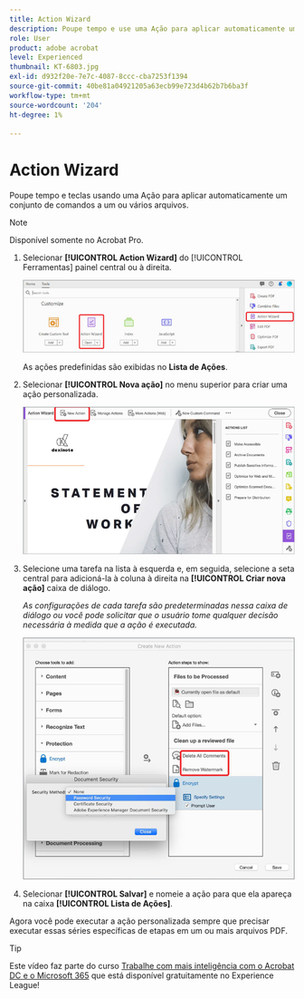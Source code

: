 ```yaml
---
title: Action Wizard
description: Poupe tempo e use uma Ação para aplicar automaticamente um conjunto de comandos a um ou vários arquivos
role: User
product: adobe acrobat
level: Experienced
thumbnail: KT-6803.jpg
exl-id: d932f20e-7e7c-4087-8ccc-cba7253f1394
source-git-commit: 40be81a04921205a63ecb99e723d4b62b7b6ba3f
workflow-type: tm+mt
source-wordcount: '204'
ht-degree: 1%

---
```


# Action Wizard

Poupe tempo e teclas usando uma Ação para aplicar automaticamente um conjunto de comandos a um ou vários arquivos.

>[!NOTE]
>
>Disponível somente no Acrobat Pro.

1. Selecionar **[!UICONTROL Action Wizard]** do [!UICONTROL Ferramentas] painel central ou à direita.

   ![Action Wizard Etapa 1](../assets/ActionWizard_1.png)

   As ações predefinidas são exibidas no **Lista de Ações**.

1. Selecionar **[!UICONTROL Nova ação]** no menu superior para criar uma ação personalizada.

   ![Action Wizard Etapa 2](../assets/ActionWizard_2.png)

1. Selecione uma tarefa na lista à esquerda e, em seguida, selecione a seta central para adicioná-la à coluna à direita na **[!UICONTROL Criar nova ação]** caixa de diálogo.

   *As configurações de cada tarefa são predeterminadas nessa caixa de diálogo ou você pode solicitar que o usuário tome qualquer decisão necessária à medida que a ação é executada.*

   ![Action Wizard Etapa 3](../assets/ActionWizard_3.png)

1. Selecionar **[!UICONTROL Salvar]** e nomeie a ação para que ela apareça na caixa **[!UICONTROL Lista de Ações]**.

Agora você pode executar a ação personalizada sempre que precisar executar essas séries específicas de etapas em um ou mais arquivos PDF.

>[!TIP]
>
>Este vídeo faz parte do curso [Trabalhe com mais inteligência com o Acrobat DC e o Microsoft 365](https://experienceleague.adobe.com/?recommended=Acrobat-U-1-2021.microsoft365) que está disponível gratuitamente no Experience League!
